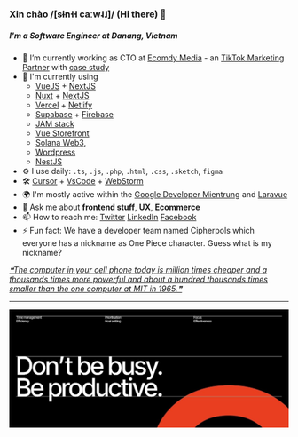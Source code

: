 ### Xin chào /[sɨn˧˧ caːw˨˩]/ (Hi there) 👋

##### I'm a Software Engineer at Danang, Vietnam

- 🏡 I’m currently working as CTO at [Ecomdy Media](https://ecomdymedia.com/) - an [TikTok Marketing Partner](https://partners.tiktok.com/partner-details/7047014454382297089/pc/en?rid=evvl6u5prse) with [case study](https://www.tiktok.com/business/en-US/inspiration/ecomdy-media?)
- 🌳 I'm currently using
  -  [VueJS](https://vuejs.org/) + [NextJS](https://react.dev/)
  -  [Nuxt](https://nuxtjs.org/) + [NextJS](https://nextjs.org/)
  -  [Vercel](https://vercel.com/) + [Netlify](https://www.netlify.com/)
  -  [Supabase](https://supabase.com/) + [Firebase](https://firebase.google.com/)
  -  [JAM stack](https://jamstack.org/)
  -  [Vue Storefront](https://www.vuestorefront.io/)
  -  [Solana Web3](https://solana-labs.github.io/solana-web3.js/),
  -  [Wordpress](https://wordpress.org/)
  -  [NestJS](https://nestjs.com/)
- ⚙️ I use daily: `.ts`, `.js`, `.php`, `.html`, `.css`, `.sketch`, `figma`
- 🛠️ [Cursor](https://cursor.com/) + [VsCode](https://code.visualstudio.com/) + [WebStorm](https://www.jetbrains.com/webstorm/)
- 🌍 I'm mostly active within the [Google Developer Mientrung](https://gdgmientrung.com/) and [Laravue](https://github.com/tuandm/laravue)
- 💬 Ask me about **frontend stuff**, **UX**, **Ecommerce**
- 📫 How to reach me: [Twitter](https://twitter.com/nguyenquangtin) [LinkedIn](https://www.linkedin.com/in/tonytinnguyen/) [Facebook](https://www.facebook.com/nguyenquangtin)
- ⚡ Fun fact: We have a developer team named Cipherpols which everyone has a nickname as One Piece character. Guess what is my nickname?

<a href='https://github.com/marketplace/actions/quote-readme'>
<!--STARTS_HERE_QUOTE_README-->
<i>❝The computer in your cell phone today is million times cheaper and a thousands times more powerful and about a hundred thousands times smaller than the one computer at MIT in 1965.❞</i>
<!--ENDS_HERE_QUOTE_README-->
</a>

---

![Quote](https://raw.githubusercontent.com/nguyenquangtin/nguyenquangtin/master/banner2.jpg)
